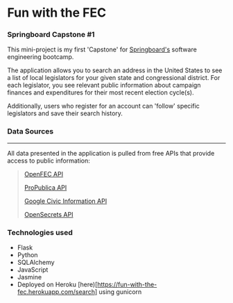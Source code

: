 # Fun with the FEC
### Springboard Capstone #1

This mini-project is my first 'Capstone' for [Springboard's](https://www.springboard.com) software engineering bootcamp.

The application allows you to search an address in the United States to see a list of local legislators for your given state and congressional district. For each legislator, you
see relevant public information about campaign finances and expenditures for their most recent election cycle(s).  
  
Additionally, users who register for an account can 'follow' specific legislators and save their search history.

### Data Sources

- - -

All data presented in the application is pulled from free APIs that provide access to public information:
> [OpenFEC API](https://api.open.fec.gov/developers/)  
>
> [ProPublica API](https://propublica.github.io/campaign-finance-api-docs/#campaign-finance-api-documentation) 
>
> [Google Civic Information API](https://developers.google.com/civic-information)  
>
> [OpenSecrets API](https://www.opensecrets.org/open-data/api-documentation)  

### Technologies used

* Flask
* Python
* SQLAlchemy
* JavaScript
* Jasmine
* Deployed on Heroku [here)[https://fun-with-the-fec.herokuapp.com/search] using gunicorn
